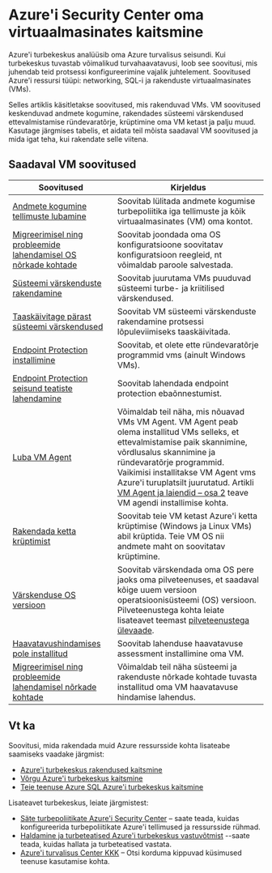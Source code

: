 <properties
   pageTitle="Azure'i Security Center oma virtuaalmasinates kaitsmine | Microsoft Azure'i"
   description="Selle dokumendi aadressid soovitused Azure'i turbekeskus, mis aitavad teil kaitsta oma virtuaalmasinates ja vastavalt turbepoliitikate jääda."
   services="security-center"
   documentationCenter="na"
   authors="TerryLanfear"
   manager="MBaldwin"
   editor=""/>

<tags
   ms.service="security-center"
   ms.devlang="na"
   ms.topic="article"
   ms.tgt_pltfrm="na"
   ms.workload="na"
   ms.date="09/25/2016"
   ms.author="terrylan"/>

# <a name="protecting-your-virtual-machines-in-azure-security-center"></a>Azure'i Security Center oma virtuaalmasinates kaitsmine

Azure'i turbekeskus analüüsib oma Azure turvalisus seisundi. Kui turbekeskus tuvastab võimalikud turvahaavatavusi, loob see soovitusi, mis juhendab teid protsessi konfigureerimine vajalik juhtelement.  Soovitused Azure'i ressursi tüüpi: networking, SQL-i ja rakenduste virtuaalmasinates (VMs).

Selles artiklis käsitletakse soovitused, mis rakenduvad VMs.  VM soovitused keskenduvad andmete kogumine, rakendades süsteemi värskendused ettevalmistamise ründevaratõrje, krüptimine oma VM ketast ja palju muud.  Kasutage järgmises tabelis, et aidata teil mõista saadaval VM soovitused ja mida igat teha, kui rakendate selle viitena.

## <a name="available-vm-recommendations"></a>Saadaval VM soovitused

|Soovitused|Kirjeldus|
|-----|-----|
|[Andmete kogumine tellimuste lubamine](security-center-enable-data-collection.md)|Soovitab lülitada andmete kogumise turbepoliitika iga tellimuste ja kõik virtuaalmasinates (VM) oma kontot.|
|[Migreerimisel ning probleemide lahendamisel OS nõrkade kohtade](security-center-remediate-os-vulnerabilities.md)|Soovitab joondada oma OS konfiguratsioone soovitatav konfiguratsioon reegleid, nt võimaldab paroole salvestada.|
|[Süsteemi värskenduste rakendamine](security-center-apply-system-updates.md)|Soovitab juurutama VMs puuduvad süsteemi turbe- ja kriitilised värskendused.|
|[Taaskäivitage pärast süsteemi värskendused](security-center-apply-system-updates.md#reboot-after-system-updates)|Soovitab VM süsteemi värskenduste rakendamine protsessi lõpuleviimiseks taaskäivitada.|
|[Endpoint Protection installimine](security-center-install-endpoint-protection.md)|Soovitab, et olete ette ründevaratõrje programmid vms (ainult Windows VMs).|
|[Endpoint Protection seisund teatiste lahendamine](security-center-resolve-endpoint-protection-health-alerts.md)|Soovitab lahendada endpoint protection ebaõnnestumist.|
|[Luba VM Agent](security-center-enable-vm-agent.md)|Võimaldab teil näha, mis nõuavad VMs VM Agent. VM Agent peab olema installitud VMs selleks, et ettevalmistamise paik skannimine, võrdlusalus skannimine ja ründevaratõrje programmid. Vaikimisi installitakse VM Agent vms Azure'i turuplatsilt juurutatud. Artikli [VM Agent ja laiendid – osa 2](http://azure.microsoft.com/blog/2014/04/15/vm-agent-and-extensions-part-2/) teave VM agendi installimise kohta.|
| [Rakendada ketta krüptimist](security-center-apply-disk-encryption.md) |Soovitab teie VM ketast Azure'i ketta krüptimise (Windows ja Linux VMs) abil krüptida. Teie VM OS nii andmete maht on soovitatav krüptimine.|
| [Värskenduse OS versioon](security-center-update-os-version.md) | Soovitab värskendada oma OS pere jaoks oma pilveteenuses, et saadaval kõige uuem versioon operatsioonisüsteemi (OS) versioon.  Pilveteenustega kohta leiate lisateavet teemast [pilveteenustega ülevaade](../cloud-services/cloud-services-choose-me.md). |
| [Haavatavushindamises pole installitud](security-center-vulnerability-assessment-recommendations.md) | Soovitab lahenduse haavatavuse assessment installimine oma VM. |
| [Migreerimisel ning probleemide lahendamisel nõrkade kohtade](security-center-vulnerability-assessment-recommendations.md#review-recommendation) | Võimaldab teil näha süsteemi ja rakenduste nõrkade kohtade tuvasta installitud oma VM haavatavuse hindamise lahendus. |

## <a name="see-also"></a>Vt ka

Soovitusi, mida rakendada muid Azure ressursside kohta lisateabe saamiseks vaadake järgmist:

- [Azure'i turbekeskus rakendused kaitsmine](security-center-application-recommendations.md)
- [Võrgu Azure'i turbekeskus kaitsmine](security-center-network-recommendations.md)
- [Teie teenuse Azure SQL Azure'i turbekeskus kaitsmine](security-center-sql-service-recommendations.md)

Lisateavet turbekeskus, leiate järgmistest:

- [Säte turbepoliitikate Azure'i Security Center](security-center-policies.md) – saate teada, kuidas konfigureerida turbepoliitikate Azure'i tellimused ja ressursside rühmad.
- [Haldamine ja turbeteatised Azure'i turbekeskus vastuvõtmist](security-center-managing-and-responding-alerts.md) --saate teada, kuidas hallata ja turbeteatised vastata.
- [Azure'i turvalisus Center KKK](security-center-faq.md) – Otsi korduma kippuvad küsimused teenuse kasutamise kohta.
